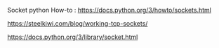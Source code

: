 Socket python How-to : https://docs.python.org/3/howto/sockets.html

https://steelkiwi.com/blog/working-tcp-sockets/

https://docs.python.org/3/library/socket.html
